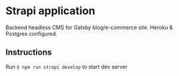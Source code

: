 # Strapi application

Backend headless CMS for Gatsby blog/e-commerce site. Heroku & Postgres configured.

## Instructions
Run 
``$ npm run strapi develop`` to start dev server
